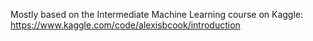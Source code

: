 Mostly based on the Intermediate Machine Learning course on Kaggle:
https://www.kaggle.com/code/alexisbcook/introduction
